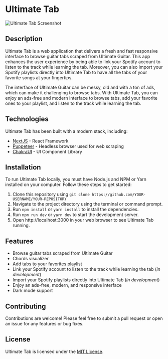 # Ultimate Tab

![Ultimate Tab Screenshot](https://i.ibb.co/JtPZg6g/Capture-d-cran-2023-03-28-223519.png)

## Description

Ultimate Tab is a web application that delivers a fresh and fast responsive interface to browse guitar tabs scraped from Ultimate Guitar. This app enhances the user experience by being able to link your Spotify account to listen to the track while learning the tab. Moreover, you can also import your Spotify playlists directly into Ultimate Tab to have all the tabs of your favorite songs at your fingertips.

The interface of Ultimate Guitar can be messy, old and with a ton of ads, which can make it challenging to browse tabs. With Ultimate Tab, you can enjoy an ads-free and modern interface to browse tabs, add your favorite ones to your playlist, and listen to the track while learning the tab.

## Technologies

Ultimate Tab has been built with a modern stack, including:

- [NextJS](https://nextjs.org/) - React Framework
- [Puppeteer](https://pptr.dev/) - Headless browser used for web scraping
- [ChakraUI](https://chakra-ui.com/) - UI Component Library

## Installation

To run Ultimate Tab locally, you must have Node.js and NPM or Yarn installed on your computer. Follow these steps to get started:

1. Clone this repository using `git clone https://github.com/YOUR-USERNAME/YOUR-REPOSITORY`
2. Navigate to the project directory using the terminal or command prompt.
3. Run `npm install` or `yarn install` to install the dependencies.
4. Run `npm run dev` or `yarn dev` to start the development server.
5. Open http://localhost:3000 in your web browser to see Ultimate Tab running.

## Features

- Browse guitar tabs scraped from Ultimate Guitar
- Chords visualizer
- Add tabs to your favorites playlist
- Link your Spotify account to listen to the track while learning the tab (*in development*)
- Import your Spotify playlists directly into Ultimate Tab (*in development*)
- Enjoy an ads-free, modern, and responsive interface
- Dark mode support

## Contributing

Contributions are welcome! Please feel free to submit a pull request or open an issue for any features or bug fixes.

## License

Ultimate Tab is licensed under the [MIT License](https://opensource.org/licenses/MIT).
